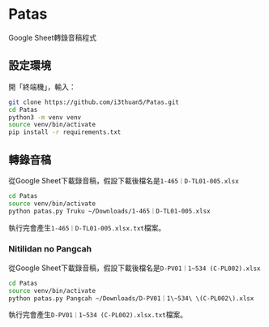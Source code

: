 # Patas

Google Sheet轉錄音稿程式

## 設定環境

開「終端機」，輸入：

```bash
git clone https://github.com/i3thuan5/Patas.git
cd Patas
python3 -m venv venv
source venv/bin/activate
pip install -r requirements.txt
```

## 轉錄音稿

從Google Sheet下載錄音稿，假設下載後檔名是`1-465｜D-TL01-005.xlsx`

```bash
cd Patas
source venv/bin/activate
python patas.py Truku ~/Downloads/1-465｜D-TL01-005.xlsx
```

執行完會產生`1-465｜D-TL01-005.xlsx.txt`檔案。

### Nitilidan no Pangcah

從Google Sheet下載錄音稿，假設下載後檔名是`D-PV01｜1~534 (C-PL002).xlsx`

```bash
cd Patas
source venv/bin/activate
python patas.py Pangcah ~/Downloads/D-PV01｜1\~534\ \(C-PL002\).xlsx
```

執行完會產生`D-PV01｜1~534 (C-PL002).xlsx.txt`檔案。
